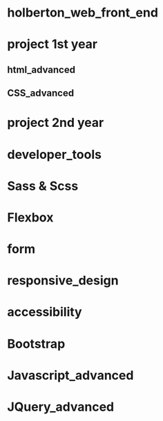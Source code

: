 # holberton_web_front_end
# project 1st year

## html_advanced
## CSS_advanced

# project 2nd year

# developer_tools
# Sass & Scss
# Flexbox
# form
# responsive_design
# accessibility
# Bootstrap
# Javascript_advanced
# JQuery_advanced